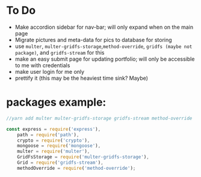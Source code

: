 # To Do

* Make accordion sidebar for nav-bar; will only expand when on the main page
* Migrate pictures and meta-data for pics to database for storing
* use `multer`, `multer-gridfs-storage`,`method-override`, `gridfs (maybe not package)`, and `gridfs-stream` for this
* make an easy submit page for updating portfolio; will only be accessible to me with credentials
* make user login for me only
* prettify it (this may be the heaviest time sink? Maybe)

# packages example:

```javascript
//yarn add multer multer-gridfs-storage gridfs-stream method-override

const express = require('express'),
    path = require('path'),
    crypto = require('crypto'),
    mongoose = require('mongoose'),
    multer = require('multer'),
    GridFsStorage = require('multer-gridfs-storage'),
    Grid = require('gridfs-stream'),
    methodOverride = require('method-override');

```